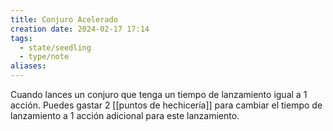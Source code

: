 ```yaml
---
title: Conjuro Acelerado
creation date: 2024-02-17 17:14
tags:
  - state/seedling
  - type/note
aliases:
---
```

Cuando lances un conjuro que tenga un tiempo de lanzamiento igual a 1 acción. Puedes gastar 2 [[puntos de hechicería]] para cambiar el tiempo de lanzamiento a 1 acción adicional para este lanzamiento.

